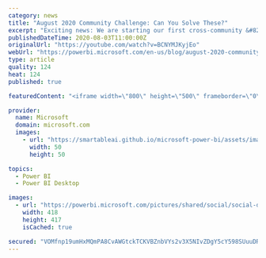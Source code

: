 ```yaml
---
category: news
title: "August 2020 Community Challenge: Can You Solve These?"
excerpt: "Exciting news: We are starting our first cross-community &#8216;Can You Solve These?&#8217; challenge."
publishedDateTime: 2020-08-03T11:00:00Z
originalUrl: "https://youtube.com/watch?v=BCNYMJKyjEo"
webUrl: "https://powerbi.microsoft.com/en-us/blog/august-2020-community-challenge-can-you-solve-these/"
type: article
quality: 124
heat: 124
published: true

featuredContent: "<iframe width=\"800\" height=\"500\" frameborder=\"0\" src=\"https://www.youtube.com/embed/BCNYMJKyjEo\" allow=\"accelerometer; autoplay; encrypted-media; gyroscope; picture-in-picture\" allowfullscreen></iframe>"

provider:
  name: Microsoft
  domain: microsoft.com
  images:
    - url: "https://smartableai.github.io/microsoft-power-bi/assets/images/organizations/microsoft.com-50x50.jpg"
      width: 50
      height: 50

topics:
  - Power BI
  - Power BI Desktop

images:
  - url: "https://powerbi.microsoft.com/pictures/shared/social/social-default-image.png"
    width: 418
    height: 417
    isCached: true

secured: "VOMfnp19umHxMQmPA8CvAWGtckTCKVBZnbVYs2v3X5NIvZDgY5cY598SUuuDRRU98NSJMPPxg/JslzhVxn32IPXP9ZbeYRBPYMsnaAIraREjO48xd7C+RH1cmH1yddktmUJ36blDlXwvo3TdYqXeW5wmMBup1GnfNp6YPrhaWowc3NRngaS+aLjk4h2XAmRCyg4861ibOPr4vL/n+s5KqUm370HC823bI2sf+NWnmVnem5tXKBlT01HWt1MSp53T9lQhaf9LH0Ws/rHwkDSj4lxpjrNG56/u1ZiD+J383wau8bsuHf3DSEK2uSB5jh+z/j72TLUQHK81tvDkTpvNUnV4mZo2WkzwoZBnr4FZmpUylYOV0N+FMKg/u20+ETfFHtboF9lIYmp059CDM74VSSTtejRIPJ1MOqtqshwmkLP6OsNCAOvYFQNCMDOm0gAEqZTDcYdCSTKtNs9gU59S2g==;FrOx9pN4TkUbxoA6+PpMEQ=="
---
```


